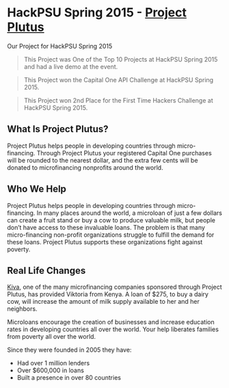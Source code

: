 # HackPSU Spring 2015 - [Project Plutus](http://devpost.com/software/project-plutus-mwk1p)

Our Project for HackPSU Spring 2015

> This Project was One of the Top 10 Projects at HackPSU Spring 2015 and had a live demo at the event.

> This Project won the Capital One API Challenge at HackPSU Spring 2015.

> This Project won 2nd Place for the First Time Hackers Challenge at HackPSU Spring 2015.

## What Is Project Plutus?

Project Plutus helps people in developing countries through micro-financing. Through Project Plutus your registered Capital One purchases will be rounded to the nearest dollar, and the extra few cents will be donated to microfinancing nonprofits around the world.

## Who We Help

Project Plutus helps people in developing countries through micro-financing. In many places around the world, a microloan of just a few dollars can create a fruit stand or buy a cow to produce valuable milk, but people don’t have access to these invaluable loans. The problem is that many micro-financing non-profit organizations struggle to fulfill the demand for these loans. Project Plutus supports these organizations fight against poverty.

## Real Life Changes

[Kiva](http://www.kiva.org/), one of the many microfinancing companies sponsored through Project Plutus, has provided Viktoria from Kenya. A loan of $275, to buy a dairy cow, will increase the amount of milk supply available to her and her neighbors.

Microloans encourage the creation of businesses and increase education rates in developing countries all over the world. Your help liberates families from poverty all over the world.

Since they were founded in 2005 they have:

* Had over 1 million lenders
* Over $600,000 in loans
* Built a presence in over 80 countries
